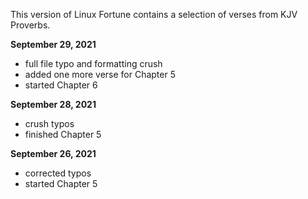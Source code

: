 This version of Linux Fortune contains a selection of verses from KJV Proverbs.

**September 29, 2021**
- full file typo and formatting crush
- added one more verse for Chapter 5
- started Chapter 6

**September 28, 2021**
- crush typos
- finished Chapter 5

**September 26, 2021**
- corrected typos
- started Chapter 5
